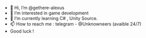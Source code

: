 - 👋 Hi, I’m @gethere-alexus
- 👀 I’m interested in game development
- 🌱 I’m currently learning C# , Unity Source.
- 📫 How to reach me : telegram  - @Unknowneers (avaible 24/7)
- Good luck !

<!---
gethere-alexus/gethere-alexus is a ✨ special ✨ repository because its `README.md` (this file) appears on your GitHub profile.
You can click the Preview link to take a look at your changes.
--->
